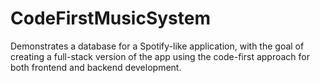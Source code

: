 # CodeFirstMusicSystem

Demonstrates a database for a Spotify-like application, with the goal of creating a full-stack version of the app using the code-first approach for both frontend and backend development.
